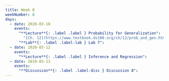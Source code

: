 ```yaml
---
title: Week 8
weekNumber: 8
days:
  - date: 2020-03-10
    events:
      "**Lecture**{: .label .label } Probability for Generalization":
        "[Ch. 12](https://www.textbook.ds100.org/ch/12/prob_and_gen.html)"
      "**Lab**{: .label .label-lab } Lab 7":
  - date: 2020-03-12
    events:
      "**Lecture**{: .label .label } Inference and Regression":
  - date: 2019-03-13
    events:
      "**Discussion**{: .label .label-disc } Discussion 8":
---
```

